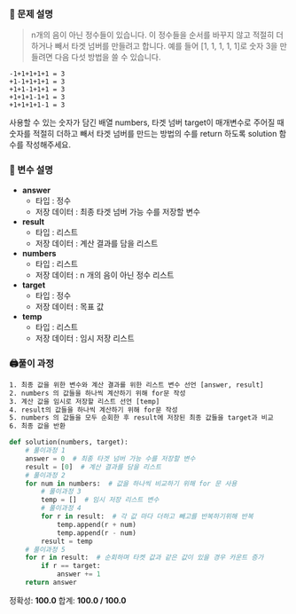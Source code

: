 ### 📔 문제 설명


>n개의 음이 아닌 정수들이 있습니다. 이 정수들을 순서를 바꾸지 않고 적절히 더하거나 빼서 타겟 넘버를 만들려고 합니다. 예를 들어 [1, 1, 1, 1, 1]로 숫자 3을 만들려면 다음 다섯 방법을 쓸 수 있습니다.
```
-1+1+1+1+1 = 3
+1-1+1+1+1 = 3
+1+1-1+1+1 = 3
+1+1+1-1+1 = 3
+1+1+1+1-1 = 3
```
사용할 수 있는 숫자가 담긴 배열 numbers, 타겟 넘버 target이 매개변수로 주어질 때 숫자를 적절히 더하고 빼서 타겟 넘버를 만드는 방법의 수를 return 하도록 solution 함수를 작성해주세요.

### 🧰 변수 설명

- **answer**
    - 타입 : 정수
    - 저장 데이터 : 최종 타겟 넘버 가능 수를 저장할 변수
- **result**
   - 타입 : 리스트
   - 저장 데이터 : 계산 결과를 담을 리스트
- **numbers**
   - 타입 : 리스트
   - 저장 데이터 : n 개의 음이 아닌 정수 리스트
- **target**
   - 타입 : 정수
   - 저장 데이터 : 목표 값
- **temp**
   - 타입 : 리스트
   - 저장 데이터 : 임시 저장 리스트
 

### 🖨풀이 과정

```txt
1. 최종 값을 위한 변수와 계산 결과를 위한 리스트 변수 선언 [answer, result]
2. numbers 의 값들을 하나씩 계산하기 위해 for문 작성
3. 계산 값을 임시로 저장할 리스트 선언 [temp]
4. result의 값들을 하나씩 계산하기 위해 for문 작성
5. numbers 의 값들을 모두 순회한 후 result에 저장된 최종 값들을 target과 비교
6. 최종 값을 반환

```
```python
def solution(numbers, target):
    # 풀이과정 1 
    answer = 0  # 최종 타겟 넘버 가능 수를 저장할 변수
    result = [0]  # 계산 결과를 담을 리스트
    # 풀이과정 2
    for num in numbers:  # 값을 하나씩 비교하기 위해 for 문 사용
        # 풀이과정 3
        temp = []  # 임시 저장 리스트 변수
        # 풀이과정 4
        for r in result:  # 각 값 마다 더하고 빼고를 반복하기위해 반복
            temp.append(r + num)
            temp.append(r - num)
        result = temp
    # 풀이과정 5
    for r in result:  # 순회하며 타켓 값과 같은 값이 있을 경우 카운트 증가
        if r == target:
            answer += 1
    return answer
```
정확성: **100.0**
합계: **100.0 / 100.0**
